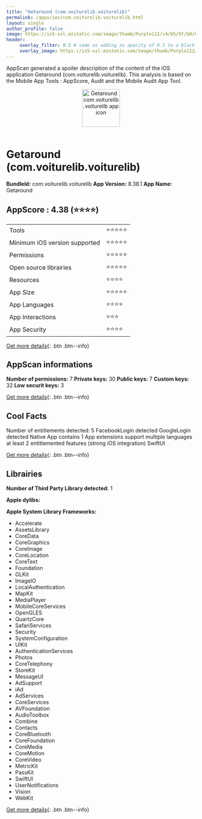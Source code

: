 ```yaml
---
title: "Getaround (com.voiturelib.voiturelib)"
permalink: /apps/ios/com.voiturelib.voiturelib.html
layout: single
author_profile: false
image: https://is5-ssl.mzstatic.com/image/thumb/Purple112/v4/65/9f/b0/659fb04d-a0f1-208f-359b-c3bb493cd1b0/AppIcon-1x_U007emarketing-0-7-0-85-220.png/512x512bb.jpg
header: 
     overlay_filter: 0.5 # same as adding an opacity of 0.5 to a black background
     overlay_image: https://is5-ssl.mzstatic.com/image/thumb/Purple112/v4/65/9f/b0/659fb04d-a0f1-208f-359b-c3bb493cd1b0/AppIcon-1x_U007emarketing-0-7-0-85-220.png/512x512bb.jpg
---
```

AppScan generated a spoiler description of the content of the iOS application Getaround (com.voiturelib.voiturelib). This analysis is based on the Mobile App Tools : AppScore, Audit and the Mobile Audit App Tool.

  
  
<div style="text-align: center;"><img src="https://is5-ssl.mzstatic.com/image/thumb/Purple112/v4/65/9f/b0/659fb04d-a0f1-208f-359b-c3bb493cd1b0/AppIcon-1x_U007emarketing-0-7-0-85-220.png/512x512bb.jpg" width="100" height="100" alt="Getaround com.voiturelib.voiturelib app icon"></div></br>
  
# Getaround (com.voiturelib.voiturelib)

**BundleId:** com.voiturelib.voiturelib
**App Version:** 8.38.1
**App Name:** Getaround


## AppScore : 4.38 (⭐️⭐️⭐️⭐️) 

<table>
<tr><td> Tools </td><td> ⭐️⭐️⭐️⭐️⭐️ </td></tr>
<tr><td> Minimum iOS version supported </td><td> ⭐️⭐️⭐️⭐️⭐️ </td></tr>
<tr><td> Permissions </td><td> ⭐️⭐️⭐️⭐️⭐️ </td></tr>
<tr><td> Open source librairies </td><td> ⭐️⭐️⭐️⭐️⭐️ </td></tr>
<tr><td> Resources </td><td> ⭐️⭐️⭐️⭐️ </td></tr>
<tr><td> App Size </td><td> ⭐️⭐️⭐️⭐️⭐️ </td></tr>
<tr><td> App Languages </td><td> ⭐️⭐️⭐️⭐️ </td></tr>
<tr><td> App Interactions </td><td> ⭐️⭐️⭐️ </td></tr>
<tr><td> App Security </td><td> ⭐️⭐️⭐️⭐️ </td></tr>
</table>

[Get more details](/pricing.html){: .btn .btn--info}  
  
## AppScan informations 

**Number of permissions:** 7
**Private keys:** 30
**Public keys:** 7
**Custom keys:** 32
**Low securit keys:** 3
  
[Get more details](/pricing.html){: .btn .btn--info}

## Cool Facts

Number of entitlements detected: 5
FacebookLogin detected
GoogleLogin detected
Native App
contains 1 App extensions
support multiple languages
at least 2 entitlemented features (strong iOS integration)
SwiftUI
  
[Get more details](/pricing.html){: .btn .btn--info}

## Librairies 
**Number of Third Party Library detected:** 1

**Apple dylibs:**


**Apple System Library Frameworks:**
- Accelerate
- AssetsLibrary
- CoreData
- CoreGraphics
- CoreImage
- CoreLocation
- CoreText
- Foundation
- GLKit
- ImageIO
- LocalAuthentication
- MapKit
- MediaPlayer
- MobileCoreServices
- OpenGLES
- QuartzCore
- SafariServices
- Security
- SystemConfiguration
- UIKit
- AuthenticationServices
- Photos
- CoreTelephony
- StoreKit
- MessageUI
- AdSupport
- iAd
- AdServices
- CoreServices
- AVFoundation
- AudioToolbox
- Combine
- Contacts
- CoreBluetooth
- CoreFoundation
- CoreMedia
- CoreMotion
- CoreVideo
- MetricKit
- PassKit
- SwiftUI
- UserNotifications
- Vision
- WebKit


  
[Get more details](/pricing.html){: .btn .btn--info}

